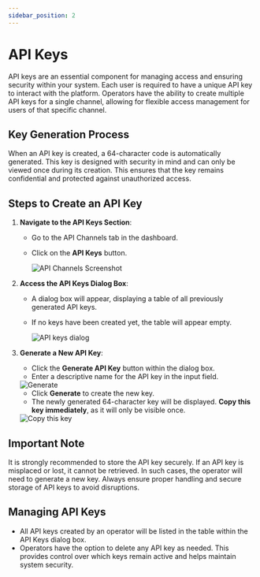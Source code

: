 ```yaml
---
sidebar_position: 2
---
```


# API Keys

API keys are an essential component for managing access and ensuring security within your system. Each user is required to have a unique API key to interact with the platform. Operators have the ability to create multiple API keys for a single channel, allowing for flexible access management for users of that specific channel.

## Key Generation Process

When an API key is created, a 64-character code is automatically generated. This key is designed with security in mind and can only be viewed once during its creation. This ensures that the key remains confidential and protected against unauthorized access.

## Steps to Create an API Key

1. **Navigate to the API Keys Section**:

   - Go to the API Channels tab in the dashboard.
   - Click on the **API Keys** button.

     <div>
       <img src="https://img.thinkdeli.com/956c989c-5a3c-42ba-b6cb-fff55a32f23c-Screenshot_2024_12_19_230059.png" alt="API Channels Screenshot" ></img>
     </div>

2. **Access the API Keys Dialog Box**:

   - A dialog box will appear, displaying a table of all previously generated API keys.
   - If no keys have been created yet, the table will appear empty.

     <div>
       <img src="https://img.thinkdeli.com/b3aae718-42b7-46a4-bcca-8218b0368da0-Screenshot_2024_12_19_231624.png" alt="API keys dialog" ></img>
     </div>

3. **Generate a New API Key**:

   - Click the **Generate API Key** button within the dialog box.
   - Enter a descriptive name for the API key in the input field.

    <div>
       <img src="https://img.thinkdeli.com/79c74c16-ab4a-4370-a569-d20dee692d51-Screenshot_2024_12_19_232003.png" alt="Generate" ></img>
    </div>

   - Click **Generate** to create the new key.
   - The newly generated 64-character key will be displayed. **Copy this key immediately**, as it will only be visible once.

    <div>
       <img src="https://img.thinkdeli.com/b40c4b21-e637-41bc-81cd-4ff758057d68-Screenshot_2024_12_19_232103.png" alt="Copy this key" ></img>
    </div>

## Important Note

It is strongly recommended to store the API key securely. If an API key is misplaced or lost, it cannot be retrieved. In such cases, the operator will need to generate a new key. Always ensure proper handling and secure storage of API keys to avoid disruptions.

## Managing API Keys

- All API keys created by an operator will be listed in the table within the API Keys dialog box.
- Operators have the option to delete any API key as needed. This provides control over which keys remain active and helps maintain system security.
